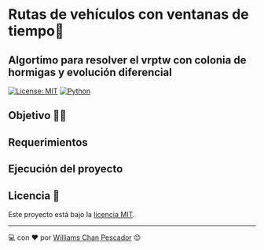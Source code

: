 # Rutas de vehículos con ventanas de tiempo🚗

## Algortimo para resolver el vrptw con colonia de hormigas y evolución diferencial

[![License: MIT](https://img.shields.io/badge/License-MIT-yellow.svg)](https://opensource.org/licenses/MIT)
[![Python](https://img.shields.io/badge/C-4.2.1-green?style=flat&logo=C&logoColor=ffffff)](https://devdocs.io/c/)


## Objetivo 🙌🏻

## Requerimientos 

## Ejecución del proyecto


## Licencia 🪪
Este proyecto está bajo la [licencia MIT](./LICENSE).


---
💻 con ❤️ por [Williams Chan Pescador]([https://github.com/newton1057](https://github.com/williams123000)https://github.com/williams123000) 😊
